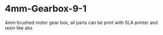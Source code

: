 # 4mm-Gearbox-9-1
4mm brushed motor gear box, all parts can be print with SLA printer and resin like abs
